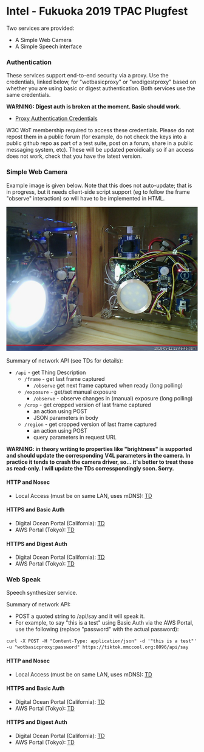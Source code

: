 # Intel - Fukuoka 2019 TPAC Plugfest

Two services are provided:
* A Simple Web Camera
* A Simple Speech interface

### Authentication
These services support end-to-end security
via a proxy.  Use the credentials, linked below, for "wotbasicproxy" or "wodigestproxy" based on whether you are using
basic or digest authentication.   Both services use the same credentials.

**WARNING: Digest auth is broken at the moment.  Basic should work.**

* [Proxy Authentication Credentials](https://lists.w3.org/Archives/Member/member-wot-ig/2018May/0003.html)

W3C WoT membership required to access these credentials.
Please do not repost them in a public forum
(for example,
do not check the keys into a public github repo as part of a test suite,
post on a forum,
share in a public messaging system, etc).
These will be updated peroidically so if an access does not work,
check that you have the latest version.

### Simple Web Camera
Example image is given below.
Note that this does not auto-update;
that is in progress,
but it needs client-side script support
(eg to follow the frame "observe" interaction)
so will have to be implemented in HTML.

![Example image from camera 0](intel_light_observe.jpeg)

Summary of network API (see TDs for details):
* `/api` - get Thing Description
    * `/frame` - get last frame captured
        - `/observe` get next frame captured when ready (long polling)
    * `/exposure` - get/set manual exposure
        - `/observe` - observe changes in (manual) exposure (long polling)
    * `/crop` - get cropped version of last frame captured
        - an action using POST
        - JSON parameters in body
    * `/region` - get cropped version of last frame captured
        - an action using POST
        - query parameters in request URL
    
**WARNING: in theory writing to properties like "brightness" is supported and
should update the corresponding V4L parameters in the camera.
In practice it tends to crash the camera driver, so...
it's better to treat these as read-only.  I will update the TDs corresspondingly soon.
Sorry.**

#### HTTP and Nosec 
* Local Access (must be on same LAN, uses mDNS):
    [TD](http://plus2.local:9190/api) 
          
#### HTTPS and Basic Auth
* Digital Ocean Portal (California):
    [TD](https://portal.mmccool.net:8098/api) 
* AWS Portal (Tokyo):
    [TD](https://tiktok.mmccool.org:8098/api) 

#### HTTPS and Digest Auth
* Digital Ocean Portal (California):
    [TD](https://portal.mmccool.net:8099/api) 
* AWS Portal (Tokyo):
    [TD](https://tiktok.mmccool.org:8099/api) 
       
### Web Speak
Speech synthesizer service.

Summary of network API: 
* POST a quoted string to /api/say and it will speak it.
* For example, to say "this is a test" using Basic Auth via the AWS Portal, use the following (replace "password" with the actual password):

```
curl -X POST -H "Content-Type: application/json" -d '"this is a test"' -u "wotbasicproxy:password" https://tiktok.mmccool.org:8096/api/say

```
#### HTTP and Nosec 
* Local Access (must be on same LAN, uses mDNS):
    [TD](http://plus2.local:8085/api) 
          
#### HTTPS and Basic Auth
* Digital Ocean Portal (California):
    [TD](https://portal.mmccool.net:8096/api) 
* AWS Portal (Tokyo):
    [TD](https://tiktok.mmccool.org:8096/api) 

#### HTTPS and Digest Auth
* Digital Ocean Portal (California):
    [TD](https://portal.mmccool.net:8097/api) 
* AWS Portal (Tokyo):
    [TD](https://tiktok.mmccool.org:8097/api) 
